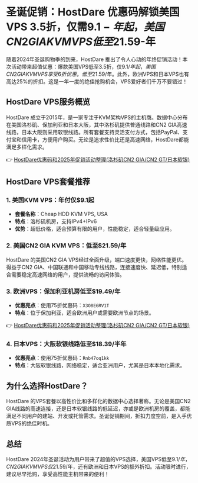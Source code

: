 # 圣诞促销：HostDare 优惠码解锁美国VPS 3.5折，仅需$9.1-年起，美国CN2 GIA KVM VPS低至$21.59-年

随着2024年圣诞购物季的到来，HostDare 推出了令人心动的年终促销活动！本次活动带来超值优惠：爆款美国VPS低至3.5折，仅$9.1/年起，美国CN2 GIA KVM VPS享受6折优惠，低至$21.59/年。此外，欧洲VPS和日本VPS也有高达25%的折扣。这是一年一度的绝佳抢购机会，VPS爱好者们千万不要错过！

## HostDare VPS服务概览

HostDare 成立于2015年，是一家专注于KVM架构VPS的主机商。数据中心分布在美国洛杉矶、保加利亚和日本大阪，其中洛杉矶提供普通线路和CN2 GIA高速线路，日本大阪则采用软银线路。所有套餐支持灵活支付方式，包括PayPal、支付宝和信用卡，方便用户购买。无论是追求性价比还是高速网络，HostDare都能满足多样化需求。

👉 [HostDare优惠码和2025年促销活动整理(洛杉矶CN2 GIA/CN2 GT/日本软银)](https://bit.ly/hostdare)

## HostDare VPS套餐推荐

### 1. 美国KVM VPS：年付仅$9.1起

- **套餐名称**：Cheap HDD KVM VPS, USA  
- **特点**：洛杉矶机房，支持IPv4+IPv6  
- **优势**：超低价格，适合预算有限的用户，性能稳定，适合轻量级应用。

### 2. 美国CN2 GIA KVM VPS：低至$21.59/年

HostDare 的美国CN2 GIA VPS经过全面升级，端口速度更快，网络性能更优。得益于CN2 GIA、中国联通和中国移动专线线路，连接速度快、延迟低，特别适合需要稳定高速网络的用户，提供流畅的访问体验。

### 3. 欧洲VPS：保加利亚机房低至$19.49/年

- **优惠亮点**：使用75折优惠码：`X3O8E6RV1T`  
- **特点**：位于保加利亚，适合欧洲用户或需要欧洲节点的场景。

👉 [HostDare优惠码和2025年促销活动整理(洛杉矶CN2 GIA/CN2 GT/日本软银)](https://bit.ly/hostdare)

### 4. 日本VPS：大阪软银线路低至$18.39/半年

- **优惠亮点**：使用75折优惠码：`Rnb47oq1kk`  
- **特点**：大阪软银线路，网络稳定，适合亚洲用户，尤其是日本本地化需求。

## 为什么选择HostDare？

HostDare 的VPS套餐以高性价比和多样化的数据中心选择著称。无论是美国CN2 GIA线路的高速连接，还是日本软银线路的低延迟，亦或是欧洲机房的覆盖，都能满足不同用户的建站、开发或托管需求。圣诞促销期间，折扣力度空前，是入手优质VPS的绝佳时机。

## 总结

HostDare 2024年圣诞活动为用户带来了超值的VPS选择，美国VPS低至$9.1/年，CN2 GIA KVM VPS仅$21.59/年，还有欧洲和日本VPS的额外折扣。活动限时进行，建议尽早抢购，享受高性能主机带来的便利！